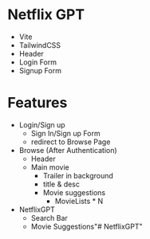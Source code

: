 # Netflix GPT

 - Vite 
 - TailwindCSS
 - Header
 - Login Form
 - Signup Form


# Features
- Login/Sign up
   - Sign In/Sign up Form
   - redirect to Browse Page
- Browse (After Authentication)
   - Header
   - Main movie
     - Trailer in background
     - title & desc
     - Movie suggestions
       - MovieLists * N
- NetflixGPT
   - Search Bar
   - Movie Suggestions"# NetflixGPT" 
